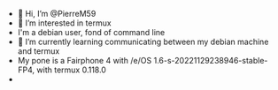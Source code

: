 - 👋 Hi, I’m @PierreM59
- 👀 I’m interested in termux
- I'm a debian user, fond of command line
- 🌱 I’m currently learning communicating between my debian machine and termux
- My pone is a Fairphone 4 with /e/OS 1.6-s-20221129238946-stable-FP4, with termux 0.118.0
- 

<!---
PierreM59/PierreM59 is a ✨ special ✨ repository because its `README.md` (this file) appears on your GitHub profile.
You can click the Preview link to take a look at your changes.
--->
